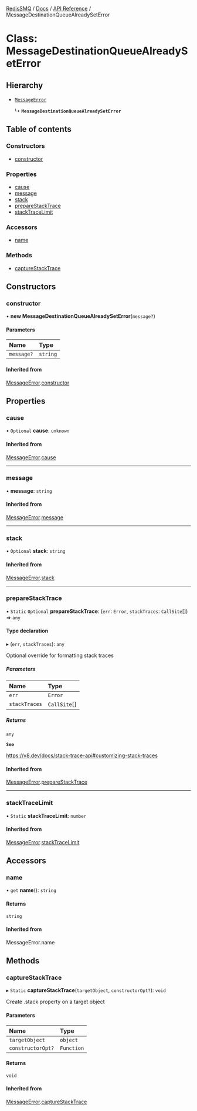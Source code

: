 [RedisSMQ](../../../README.md) / [Docs](../../README.md) / [API Reference](../README.md) / MessageDestinationQueueAlreadySetError

# Class: MessageDestinationQueueAlreadySetError

## Hierarchy

- [`MessageError`](MessageError.md)

  ↳ **`MessageDestinationQueueAlreadySetError`**

## Table of contents

### Constructors

- [constructor](MessageDestinationQueueAlreadySetError.md#constructor)

### Properties

- [cause](MessageDestinationQueueAlreadySetError.md#cause)
- [message](MessageDestinationQueueAlreadySetError.md#message)
- [stack](MessageDestinationQueueAlreadySetError.md#stack)
- [prepareStackTrace](MessageDestinationQueueAlreadySetError.md#preparestacktrace)
- [stackTraceLimit](MessageDestinationQueueAlreadySetError.md#stacktracelimit)

### Accessors

- [name](MessageDestinationQueueAlreadySetError.md#name)

### Methods

- [captureStackTrace](MessageDestinationQueueAlreadySetError.md#capturestacktrace)

## Constructors

### constructor

• **new MessageDestinationQueueAlreadySetError**(`message?`)

#### Parameters

| Name | Type |
| :------ | :------ |
| `message?` | `string` |

#### Inherited from

[MessageError](MessageError.md).[constructor](MessageError.md#constructor)

## Properties

### cause

• `Optional` **cause**: `unknown`

#### Inherited from

[MessageError](MessageError.md).[cause](MessageError.md#cause)

___

### message

• **message**: `string`

#### Inherited from

[MessageError](MessageError.md).[message](MessageError.md#message)

___

### stack

• `Optional` **stack**: `string`

#### Inherited from

[MessageError](MessageError.md).[stack](MessageError.md#stack)

___

### prepareStackTrace

▪ `Static` `Optional` **prepareStackTrace**: (`err`: `Error`, `stackTraces`: `CallSite`[]) => `any`

#### Type declaration

▸ (`err`, `stackTraces`): `any`

Optional override for formatting stack traces

##### Parameters

| Name | Type |
| :------ | :------ |
| `err` | `Error` |
| `stackTraces` | `CallSite`[] |

##### Returns

`any`

**`See`**

https://v8.dev/docs/stack-trace-api#customizing-stack-traces

#### Inherited from

[MessageError](MessageError.md).[prepareStackTrace](MessageError.md#preparestacktrace)

___

### stackTraceLimit

▪ `Static` **stackTraceLimit**: `number`

#### Inherited from

[MessageError](MessageError.md).[stackTraceLimit](MessageError.md#stacktracelimit)

## Accessors

### name

• `get` **name**(): `string`

#### Returns

`string`

#### Inherited from

MessageError.name

## Methods

### captureStackTrace

▸ `Static` **captureStackTrace**(`targetObject`, `constructorOpt?`): `void`

Create .stack property on a target object

#### Parameters

| Name | Type |
| :------ | :------ |
| `targetObject` | `object` |
| `constructorOpt?` | `Function` |

#### Returns

`void`

#### Inherited from

[MessageError](MessageError.md).[captureStackTrace](MessageError.md#capturestacktrace)
